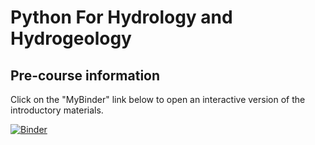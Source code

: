 # Python For Hydrology and Hydrogeology

## Pre-course information

Click on the "MyBinder" link below to open an interactive version of the introductory materials.

[![Binder](https://mybinder.org/badge_logo.svg)](https://mybinder.org/v2/gh/AustralianWaterSchool/PythonForHydrologists/main?filepath=waterra_python_intro.ipynb)
